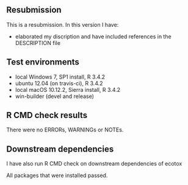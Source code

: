 ## Resubmission
This is a resubmission. In this version I have:

* elaborated my discription and have included references in the 
DESCRIPTION file

## Test environments
* local Windows 7, SP1 install, R 3.4.2
* ubuntu 12.04 (on travis-ci), R 3.4.2
* local macOS 10.12.2, Sierra install, R 3.4.2
* win-builder (devel and release)


## R CMD check results
There were no ERRORs, WARNINGs or NOTEs. 




## Downstream dependencies
I have also run R CMD check on downstream dependencies of ecotox
 
All packages that were installed passed. 
